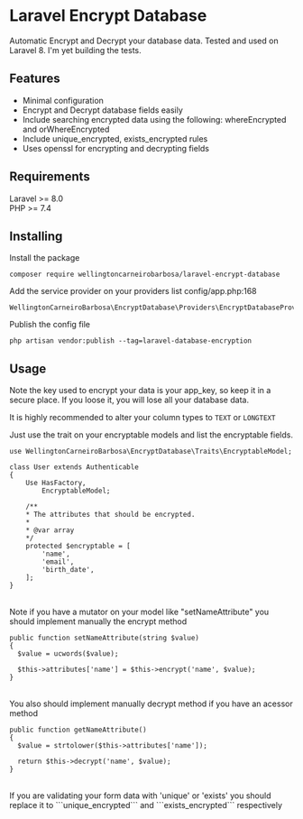 # Laravel Encrypt Database
Automatic Encrypt and Decrypt your database data. Tested and used on Laravel 8. I'm yet building the tests.

## Features
- Minimal configuration
- Encrypt and Decrypt database fields easily
- Include searching encrypted data using the following: whereEncrypted and orWhereEncrypted
- Include unique_encrypted, exists_encrypted rules 
- Uses openssl for encrypting and decrypting fields

## Requirements
Laravel >= 8.0
<br>
PHP >= 7.4

## Installing

Install the package
```
composer require wellingtoncarneirobarbosa/laravel-encrypt-database
```

Add the service provider on your providers list config/app.php:168
```
WellingtonCarneiroBarbosa\EncryptDatabase\Providers\EncryptDatabaseProvider::class,
```

Publish the config file
```
php artisan vendor:publish --tag=laravel-database-encryption
```

## Usage

Note the key used to encrypt your data is your app_key, so keep it in a secure place.
If you loose it, you will lose all your database data.

It is highly recommended to alter your column types to ```TEXT``` or ```LONGTEXT```


Just use the trait on your encryptable models and list the encryptable fields.
```
use WellingtonCarneiroBarbosa\EncryptDatabase\Traits\EncryptableModel;

class User extends Authenticable
{
    Use HasFactory,
        EncryptableModel;
        
    /**
    * The attributes that should be encrypted.
    *
    * @var array
    */
    protected $encryptable = [
        'name',
        'email',
        'birth_date',
    ];
}
```

<br>
Note if you have a mutator on your model like "setNameAttribute" you should implement manually the encrypt method

```
public function setNameAttribute(string $value)
{
  $value = ucwords($value);
  
  $this->attributes['name'] = $this->encrypt('name', $value);
}
```

<br>
You also should implement manually decrypt method if you have an acessor method

```
public function getNameAttribute()
{
  $value = strtolower($this->attributes['name']);
  
  return $this->decrypt('name', $value);
}

```

<br>
If you are validating your form data with 'unique' or 'exists' you should replace it to ```unique_encrypted``` and ```exists_encrypted``` respectively
